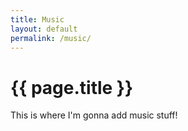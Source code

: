 ```yaml
---
title: Music
layout: default
permalink: /music/
--- 
```


# {{ page.title }}

This is where I'm gonna add music stuff!